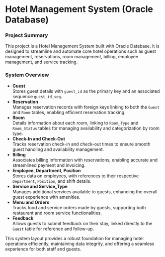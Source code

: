 <!DOCTYPE html>
<html lang="en">
<head>
    <meta charset="UTF-8">
    <meta name="viewport" content="width=device-width, initial-scale=1.0">
    <title>Hotel Management System (Oracle Database)</title>
</head>
<body>

<h1>Hotel Management System <b>(Oracle Database)</b></h1>

<h3>Project Summary</h3>
<p>This project is a Hotel Management System built with Oracle Database. It is designed to streamline and automate core hotel operations such as guest management, reservations, room management, billing, employee management, and service tracking.</p>

<h3>System Overview</h3>

<ul>
    <li>
        <b>Guest</b><br>
        Stores guest details with <code>guest_id</code> as the primary key and an associated sequence <code>guest_id_seq</code>.
    </li>
    <li>
        <b>Reservation</b><br>
        Manages reservation records with foreign keys linking to both the <code>Guest</code> and <code>Room</code> tables, enabling efficient reservation tracking.
    </li>
    <li>
        <b>Room</b><br>
        Details information about each room, linking to <code>Room_Type</code> and <code>Room_Status</code> tables for managing availability and categorization by room type.
    </li>
    <li>
        <b>Check-In and Check-Out</b><br>
        Tracks reservation check-in and check-out times to ensure smooth guest handling and availability management.
    </li>
    <li>
        <b>Billing</b><br>
        Associates billing information with reservations, enabling accurate and streamlined payment and invoicing.
    </li>
    <li>
        <b>Employee, Department, Position</b><br>
        Stores data on employees, with references to their respective <code>Department</code>, <code>Position</code>, and shift details.
    </li>
    <li>
        <b>Service and Service_Type</b><br>
        Manages additional services available to guests, enhancing the overall guest experience with amenities.
    </li>
    <li>
        <b>Menu and Orders</b><br>
        Tracks food and service orders made by guests, supporting both restaurant and room service functionalities.
    </li>
    <li>
        <b>Feedback</b><br>
        Allows guests to submit feedback on their stay, linked directly to the <code>Guest</code> table for reference and follow-up.
    </li>
</ul>

<p>This system layout provides a robust foundation for managing hotel operations efficiently, maintaining data integrity, and offering a seamless experience for both staff and guests.</p>

</body>
</html>
